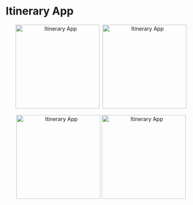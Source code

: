 # Itinerary App

<p align= "center">
<img src= "https://i.imgflip.com/3j8zsd.gif" title= "Itinerary App" width= "222"/>&nbsp;
<img src= "https://i.imgur.com/PY7KgDS.png" title= "Itinerary App" width= "222"/>
</p>

<p align= "center">
<img src= "https://i.imgflip.com/3j90pb.gif" title= "Itinerary App" width= "222"/>
<img src= "https://i.imgur.com/FJBnAI8.png" title= "Itinerary App" width= "222"/>
</p>
